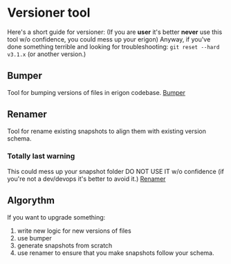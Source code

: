 # Versioner tool

Here's a short guide for versioner: (If you are **user** it's better **never** use this tool w/o confidence, you could mess up your erigon)
Anyway, if you've done something terrible and looking for troubleshooting:
`git reset --hard v3.1.x` (or another version.)

## Bumper
Tool for bumping versions of files in erigon codebase.
[Bumper](docs/Bumper.md)

## Renamer
Tool for rename existing snapshots to align them with existing version schema. 
### Totally last warning
This could mess up your snapshot folder DO NOT USE IT w/o confidence (if you're not a dev/devops it's better to avoid it.)
[Renamer](docs/Renamer.md)

## Algorythm
If you want to upgrade something:
1. write new logic for new versions of files
2. use bumper
3. generate snapshots from scratch
4. use renamer to ensure that you make snapshots follow your schema.